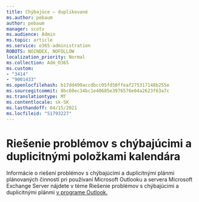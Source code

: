 ```yaml
---
title: Chýbajúce – duplikované
ms.author: pebaum
author: pebaum
manager: scotv
ms.audience: Admin
ms.topic: article
ms.service: o365-administration
ROBOTS: NOINDEX, NOFOLLOW
localization_priority: Normal
ms.collection: Adm_O365
ms.custom:
- "3414"
- "9001433"
ms.openlocfilehash: b17dd499accdbcc05fd50ffeaf275317148b255e
ms.sourcegitcommit: 8bc60ec34bc1e40685e3976576e04a2623f63a7c
ms.translationtype: MT
ms.contentlocale: sk-SK
ms.lasthandoff: 04/15/2021
ms.locfileid: "51793227"
---
```

# <a name="troubleshooting-missing-and-duplicate-calendar-items"></a>Riešenie problémov s chýbajúcimi a duplicitnými položkami kalendára

Informácie o riešení problémov s chýbajúcimi a duplicitnými plánmi plánovaných činností pri používaní Microsoft Outlooku a servera Microsoft Exchange Server nájdete v téme Riešenie problémov s chýbajúcimi a duplicitnými plánmi [v programe Outlook.](https://support.microsoft.com/help/890436/how-to-troubleshoot-missing-and-duplicate-appointments-in-outlook)